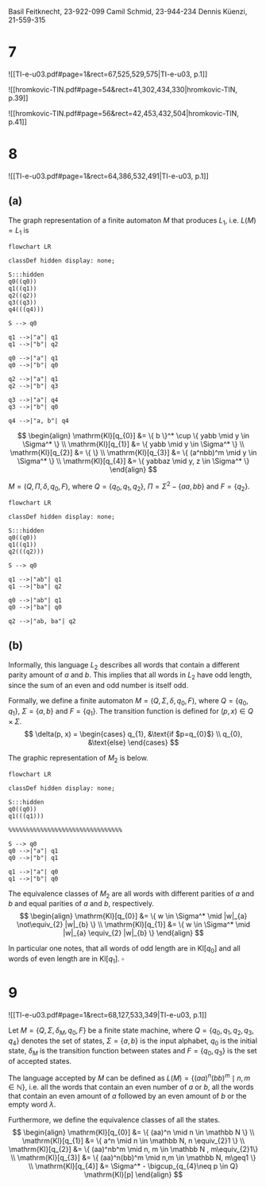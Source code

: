 
Basil Feitknecht, 23-922-099
Camil Schmid, 23-944-234
Dennis Küenzi, 21-559-315

# 7
![[TI-e-u03.pdf#page=1&rect=67,525,529,575|TI-e-u03, p.1]]


![[hromkovic-TIN.pdf#page=54&rect=41,302,434,330|hromkovic-TIN, p.39]]


![[hromkovic-TIN.pdf#page=56&rect=42,453,432,504|hromkovic-TIN, p.41]]



# 8
![[TI-e-u03.pdf#page=1&rect=64,386,532,491|TI-e-u03, p.1]]


## (a)

The graph representation of a finite automaton $M$ that produces $L_{1}$, i.e. $L(M)=L_{1}$ is
```mermaid
flowchart LR

classDef hidden display: none;

S:::hidden
q0((q0))
q1((q1))
q2((q2))
q3((q3))
q4(((q4)))

S --> q0

q1 -->|"a"| q1
q1 -->|"b"| q2

q0 -->|"a"| q1
q0 -->|"b"| q0

q2 -->|"a"| q1
q2 -->|"b"| q3

q3 -->|"a"| q4
q3 -->|"b"| q0

q4 -->|"a, b"| q4

```


$$
\begin{align}
\mathrm{Kl}[q_{0}] &= \{ b \}^* \cup \{ yabb \mid y \in \Sigma^* \} \\
\mathrm{Kl}[q_{1}] &= \{ yabb \mid y \in \Sigma^* \} \\
\mathrm{Kl}[q_{2}] &= \{  \} \\
\mathrm{Kl}[q_{3}] &= \{ (a^nbb)^m \mid y \in \Sigma^* \} \\
\mathrm{Kl}[q_{4}] &= \{ yabbaz \mid y, z \in  \Sigma^* \}
\end{align}
$$





$M=(Q, \Pi, \delta, q_{0}, F)$, where $Q=\{ q_{0}, q_{1}, q_{2} \}$, $\Pi = \Sigma^2 - \{ aa, bb\}$ and $F=\{ q_{2} \}$. 

```mermaid
flowchart LR

classDef hidden display: none;

S:::hidden
q0((q0))
q1((q1))
q2(((q2)))

S --> q0

q1 -->|"ab"| q1
q1 -->|"ba"| q2

q0 -->|"ab"| q1
q0 -->|"ba"| q0

q2 -->|"ab, ba"| q2
```



## (b)

Informally, this language $L_{2}$ describes all words that contain a different parity amount of $a$ and $b$. This implies that all words in $L_{2}$ have odd length, since the sum of an even and odd number is itself odd.

Formally, we define a finite automaton $M = ( Q, \Sigma, \delta, q_{0}, F )$, where $Q=\{ q_{0}, q_{1} \}$, $\Sigma=\{ a, b \}$ and $F=\{ q_{1} \}$. The transition function is defined for $(p, x) \in Q \times \Sigma$.
$$
\delta(p, x) = \begin{cases}
q_{1}, &\text{if $p=q_{0}$} \\
q_{0}, &\text{else}
\end{cases}
$$

The graphic representation of $M_{2}$ is below.
```mermaid
flowchart LR

classDef hidden display: none;

S:::hidden
q0((q0))
q1(((q1)))

%%%%%%%%%%%%%%%%%%%%%%%%%%%%%%%%

S --> q0
q0 -->|"a"| q1
q0 -->|"b"| q1

q1 -->|"a"| q0
q1 -->|"b"| q0
```

The equivalence classes of $M_{2}$ are all words with different parities of $a$ and $b$ and equal parities of $a$ and $b$, respectively.
$$
\begin{align}
\mathrm{Kl}[q_{0}] &= \{ w \in \Sigma^* \mid |w|_{a} \not\equiv_{2} |w|_{b} \} \\
\mathrm{Kl}[q_{1}] &= \{ w \in \Sigma^* \mid |w|_{a} \equiv_{2} |w|_{b}  \}
\end{align}
$$

In particular one notes, that all words of odd length are in $\mathrm{Kl}[q_{0}]$ and all words of even length are in $\mathrm{Kl}[q_{1}]$.
$\square$


# 9
![[TI-e-u03.pdf#page=1&rect=68,127,533,349|TI-e-u03, p.1]]


Let $M = \{ Q, \Sigma, \delta_{M}, q_{0}, F \}$ be a finite state machine, where  $Q=\{ q_{0}, q_{1}, q_{2}, q_{3}, q_{4}  \}$ denotes the set of states, $\Sigma=\{ a, b \}$ is the input alphabet, $q_{0}$ is the initial state, $\delta_{M}$ is the transition function between states and $F=\{ q_{0}, q_{3} \}$ is the set of accepted states.

The language accepted by $M$ can be defined as $L(M) = \{ (aa)^n(bb)^m \mid n,m \in \mathbb N  \}$, i.e. all the words that contain an even number of $a$ or $b$, all the words that contain an even amount of $a$ followed by an even amount of $b$ or the empty word $\lambda$.

Furthermore, we define the equivalence classes of all the states.
$$
\begin{align}
\mathrm{Kl}[q_{0}] &= \{ (aa)^n \mid n \in \mathbb N \} \\
\mathrm{Kl}[q_{1}] &= \{ a^n \mid n \in \mathbb N, n \equiv_{2}1 \} \\
\mathrm{Kl}[q_{2}] &= \{ (aa)^nb^m \mid n, m \in \mathbb N , m\equiv_{2}1\} \\
\mathrm{Kl}[q_{3}] &= \{ (aa)^n(bb)^m \mid n,m \in \mathbb N, m\geq1 \} \\
\mathrm{Kl}[q_{4}] &= \Sigma^* - \bigcup_{q_{4}\neq p \in Q} \mathrm{Kl}[p]
\end{align}
$$









